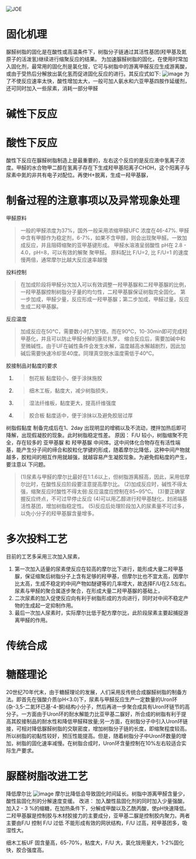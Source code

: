![JOE](https://github.com/user-attachments/assets/751d86df-ced6-4f49-8e37-0cfb1dc5f958)

# 固化机理
脲醛树脂的固化是在酸性或高温条件下，树脂分子链通过其活性基团(羟甲基及氮原子的活泼氢)继续进行缩聚反应的结果。
为加速脲醛树脂的固化，在使用时常加入固化剂，最常用的固化剂是氯化铵，它可与树脂中的游离甲醛反应生成游离酸，或由于受热后分解放出氯化氢而促进固化反应的进行。其反应式如下:
![image](https://github.com/user-attachments/assets/643b4fb3-9dd5-420b-8114-655194ebc25e)
为了不使反应速率太快，酸性增加太大，一般可加人氨水和六亚甲基四胺作延缓剂，还可同时加入一些尿素，消耗一部分甲醛
# 碱性下反应

# 酸性下反应
酸性下反应在脲醛树脂制造上是最重要的，左右这个反应的是反应液中氢离子浓度。甲醛的水合物甲二醇在氢离子存在下生成羟甲基阳离子CHOH，这个阳离子与尿素中氮的非共有电子对配位。再使H+脱离，生成一羟甲基脲，

# 制备过程的注意事项以及异常现象处理
甲醛原料
> 一般的甲醛浓度为37%，国外一般采用浓缩甲醛UFC 浓度在46-47%.
> 甲醛中含有甲醇作为稳定剂，6-7%，如果不含甲醇，则会出现聚甲醛。一致加成反应，并且阻碍缩聚的亚甲基键形成。
> 甲醛水溶液呈弱酸性 pH在 2.8 - 4.0，pH=8，可以有效的解聚 聚甲醛。
原料配比
> F/U=2, 比 F/U=1 的速度慢两倍，通常摩尔比越大反应速率越慢

投料控制
> 在加成阶段将甲醛分次加入可以有效调整一羟甲基脲和二羟甲基脲的比例，一羟甲基脲控制树脂分子量的均匀性，二羟甲基脲保证树脂完全固化。
> 第一步加成，甲醛少量，反应形成一羟甲基脲；第二步加成，甲醛过量，反应生成二羟甲基脲。

反应温度
> 加成反应在50℃，需要数小时乃至1夜。而在90℃，10-30min即可完成羟甲基化，并且可以防止甲醛分解的康尼扎罗。
> 缩合反应后，需要加碱中和至微碱性。由于UF在碱性条件会发生水解，温度越高水解越剧烈，因此加碱后需要快速冷却至40度。同理真空脱水温度需低于40℃。

胶接制品对黏度的要求

1. > 刨花板 黏度较小，便于涂抹施胶
2. > 细木工板，黏度大，减少树脂损失，
3. > 湿法纤维板，黏度更大，提高纤维强度
4. > 胶合板 黏度适中，便于涂抹以及避免胶层过厚

树脂假黏度
制备完成后在1、2day 出现明显的增稠以及不流动，搅拌加热后即可降解，出现假凝胶的现象。此时树脂稳定性差。
原因： F/U 较小，树脂缩聚不完全，存在较多的 亚甲基脲 和 羟甲基脲 中间体。这中间体化合物存在有活性端基，能产生分子间的缔合和胶粒化学键的形成，随着摩尔比降低，这种中间产物就越多，胶粒间的相互作用就越强，就越容易产生凝胶现象。为避免假粘度的产生，要注意以
下问题。
> (1)尿素与甲醛的摩尔比最好在1:1.6以上，但树脂游离醛高，因此，采用低摩尔比时，在酸性反应阶段要注意提高摩尔比。
> (2)加成反应时，碱性不得太强，缩聚反应时酸性不得太弱:反应温度应控制在85~95℃。
> (3)要正确掌握反应终点，不可过早停止反应
> (4)可以用乙醇进行羟甲基醚化，封闭端基活性基团，增加树脂稳定性。
> (5)反应后处理阶段加入的尿素量不可过多，以免小分子的羟甲基脲含量增多。

# 多次投料工艺
目前的工艺多采用三次加入尿素，

1. 第一次加入适量的尿素使反应在较高的摩尔比下进行，能形成大量二羟甲基脲，保证缩聚后树脂分子上含有足够的羟甲基，但摩尔比也不宜太高，因摩尔比太高，生成不稳定的中间产物如醚键等的几率增大，故选择F/U在2.5左右。尿素与甲醛的聚合属逐步聚合，在形成大量二羟甲基脲的基础上，
2. 二次尿素的加入促使反应向有利于树脂形成的方向进行，同时对中间不稳定产物的生成起一定抑制作用。
3. 最后一次加人尿素时，实际摩尔比低于配方摩尔比，此阶段尿素主要起捕捉游离甲醛的作用。

# 传统合成

# 糖醛理论
20世纪70年代末，由于糖醛理论的发展，人们采用反传统合成脲醛树脂的制备方法。即首先在强酸介质(pH<3.0)下，尿素与甲醛反应生产一定数量的Uron环(杂-3,5-二氮环已基-4-酮)结构小分子，然后再进一步聚合成具有Uron环链节的高分子。一方面由于Uron环的耐水解能力比亚甲基二脲好，所合成的树脂有利于提高其胶接制品的耐水性和降低甲醛释放量;另一方面，在树脂分子中引入Uron环链接，可相对降低脲醛树脂的交联密度，增加树脂分子链的长度，即缩聚程度较高。所以树脂的初黏性较好，预压性能提高。但是，随着树脂分子中Uron环数量的增加，树脂的固化速率减慢。在树脂合成时，Uron环含量控制在10%左右较适合实际生产要求。

# 脲醛树脂改进工艺
降低摩尔比
![image](https://github.com/user-attachments/assets/f450830c-7eeb-4307-8fa1-77fb7c455c44)
摩尔比降低会导致固化时间延长。树脂中游离甲醛含量少，酸性盐固化剂的分解速度变缓。
改进： 加入酸性盐固化剂的同时加入少量强酸。加入2 - 3 %的缩糖，在加热条件下，分解成甲酸以及乙酰丙酸，使pH快速降低。
 二羟甲基脲是控制胶与木材胶接力的主要成分，亚甲基二脲是控制胶内聚力。两者主要由F/U 控制
F/U 过低 不能形成有效的网状结构，F/U 过高，羟甲基团多，吸湿性大。

细木工板UF
固含量高，65-70%，粘度大，F/U 大，氯化铵用量大，1-2%固化快，胶合强度高。
